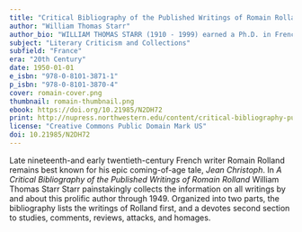 ```yaml
---
title: "Critical Bibliography of the Published Writings of Romain Rolland"
author: "William Thomas Starr"
author_bio: "WILLIAM THOMAS STARR (1910 - 1999) earned a Ph.D. in French literature in 1938 at the University of Oregon, and taught Romance languages at Northwestern University from 1946-1978."
subject: "Literary Criticism and Collections"
subfield: "France"
era: "20th Century"
date: 1950-01-01
e_isbn: "978-0-8101-3871-1"
p_isbn: "978-0-8101-3870-4"
cover: romain-cover.png
thumbnail: romain-thumbnail.png
ebook: https://doi.org/10.21985/N2DH72
print: http://nupress.northwestern.edu/content/critical-bibliography-published-writings-romain-rolland
license: "Creative Commons Public Domain Mark US"
doi: 10.21985/N2DH72
---
```

Late nineteenth-and early twentieth-century French writer Romain Rolland remains best known for his epic coming-of-age tale, _Jean Christoph_. In _A Critical Bibliography of the Published Writings of Romain Rolland_ William Thomas Starr Starr painstakingly collects the information on all writings by and about this prolific author through 1949. Organized into two parts, the bibliography lists the writings of Rolland first, and a devotes second section to studies, comments, reviews, attacks, and homages.

